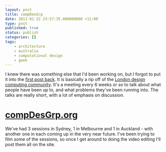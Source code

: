 ```yaml
---
layout: post
title: compDesGrp
date: 2011-01-22 23:57:35.000000000 +11:00
type: post
published: true
status: publish
categories: []
tags:
    - architecture
    - australia
    - computational design
    - geek
---
```


<p>I knew there was something else that I'd been working on, but I forgot to put it into the <a href="https://notionparallax.co.uk/2011/im-back-ill-try-not-to-go-away-again/">first post back</a>. It is basically a rip off of the <a href="http://www.design-computing.com">London design computing community</a>. It's a meeting every 6 weeks or so to talk about what people have been up to, and what problems they've been running into. The talks are really short, with a lot of emphasis on discussion.</p>
<h1><a href="http://compdesgrp.org">compDesGrp.org</a></h1>
<p>We've had 3 sessions in Sydney, 1 in Melbourne and 1 in Auckland - with another one in each coming up in the very near future. I've been trying to film some of the sessions, so once I get around to doing the video editing I'll post them all on the site.</p>
